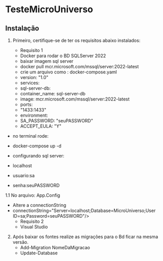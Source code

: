 # TesteMicroUniverso

## Instalação

1. Primeiro, certifique-se de ter os requisitos abaixo instalados:

   - Requisito 1
   - Docker para rodar o BD SQLServer 2022
   - baixar imagem sql server
   - docker pull mcr.microsoft.com/mssql/server:2022-latest
   - crie um arquivo como : docker-compose.yaml
   - version: "1.0"
   - services:
   - sql-server-db:
   - container_name: sql-server-db
   - image: mcr.microsoft.com/mssql/server:2022-latest
   - ports:
   - "1433:1433"
   - environment:
   - SA_PASSWORD: "seuPASSWORD"
   - ACCEPT_EULA: "Y"
- no terminal rode:
- docker-compose up -d

- configurando sql server:
- localhost
- usuario:sa
- senha:seuPASSWORD

1.1 No arquivo: App.Config
- Altere a connectionString
- connectionString="Server=localhost;Database=MicroUniverso;User ID=sa;Password=seuPASSWORD"/>
   - Requisito 2
   - Visual Studio
2. Após baixar os fontes realize as migrações para o Bd ficar na mesma versão.
   - Add-Migration NomeDaMigracao
   - Update-Database

